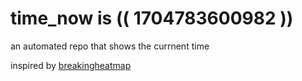 # time_now is (( 1704783600982 ))

an automated repo that shows the currnent time

inspired by [breakingheatmap](https://github.com/breakingheatmap/breakingheatmap)
